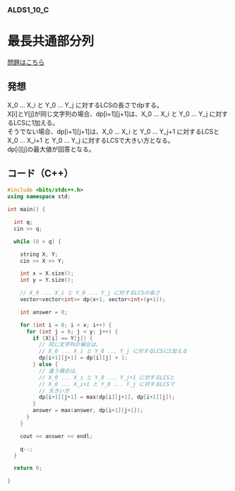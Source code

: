 ### ALDS1_10_C

# 最長共通部分列

  [問題はこちら](https://onlinejudge.u-aizu.ac.jp/courses/lesson/1/ALDS1/10/ALDS1_10_C)


## 発想

   X_0 ... X_i と Y_0 ... Y_j に対するLCSの長さでdpする。<br>
   X[i]とY[j]が同じ文字列の場合、dp[i+1][j+1]は、X_0 ... X_i と Y_0 ... Y_j に対するLCSに1加える。<br>
   そうでない場合、dp[i+1][j+1]は、X_0 ... X_i と Y_0 ... Y_j+1 に対するLCSとX_0 ... X_i+1 と Y_0 ... Y_j に対するLCSで大きい方となる。<br>
   dp[i][j]の最大値が回答となる。

## コード（C++）

```cpp
#include <bits/stdc++.h>
using namespace std;

int main() {

  int q;
  cin >> q;

  while (0 < q) {

    string X, Y;
    cin >> X >> Y;

    int x = X.size();
    int y = Y.size();

    // X_0 ... X_i と Y_0 ... Y_j に対するLCSの長さ
    vector<vector<int>> dp(x+1, vector<int>(y+1));

    int answer = 0;

    for (int i = 0; i < x; i++) {
      for (int j = 0; j < y; j++) {
        if (X[i] == Y[j]) {
          // 同じ文字列の場合は、
          // X_0 ... X_i と Y_0 ... Y_j に対するLCSに1加える
          dp[i+1][j+1] = dp[i][j] + 1;
        } else {
          // 違う場合は、
          // X_0 ... X_i と Y_0 ... Y_j+1 に対するLCSと
          // X_0 ... X_i+1 と Y_0 ... Y_j に対するLCSで
          // 大きい方
          dp[i+1][j+1] = max(dp[i][j+1], dp[i+1][j]);
        }
        answer = max(answer, dp[i+1][j+1]);
      }
    }

    cout << answer << endl;

    q--;
  }

  return 0;

}
```

